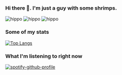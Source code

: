 ### Hi there 👋. I'm just a guy with some shrimps.

![hippo](https://media.giphy.com/media/v1.Y2lkPTc5MGI3NjExdXE3MWZ5a2kzcmFkcmV0b2J4Mmd5NzJpcG8wZXJnbmZnYmJjZXZzcSZlcD12MV9pbnRlcm5hbF9naWZfYnlfaWQmY3Q9Zw/hsYpn4XcpqoMrZHu4O/giphy-downsized-large.gif)
![hippo](https://media.giphy.com/media/OIhVCLkwikjIBbkDv9/giphy-downsized-large.gif)
![hippo](https://media.giphy.com/media/QllYv2oqc6cyv9uWsf/giphy-downsized-large.gif)


### Some of my stats

[![Top Langs](https://github-readme-stats.vercel.app/api/top-langs/?username=AarnavSrivastava&layout=donut&&exclude_repo=SpaceGameStarFoxClone,MPHWebsite-NextBuild,NGOWork&theme=tokyonight)](https://github.com/anuraghazra/github-readme-stats)


### What I'm listening to right now

[![spotify-github-profile](https://spotify-github-profile.vercel.app/api/view?uid=5e711rw8smc4ugd2gtxc4m1e9&cover_image=true&theme=default&show_offline=true&background_color=121212&interchange=true&bar_color_cover=true)](https://github.com/kittinan/spotify-github-profile)

<!--
**AarnavSrivastava/AarnavSrivastava** is a ✨ _special_ ✨ repository because its `README.md` (this file) appears on your GitHub profile.

Here are some ideas to get you started:

- 🔭 I’m currently working on ...
- 🌱 I’m currently learning ...
- 👯 I’m looking to collaborate on ...
- 🤔 I’m looking for help with ...
- 💬 Ask me about ...
- 📫 How to reach me: ...
- 😄 Pronouns: ...
- ⚡ Fun fact: ...
-->
